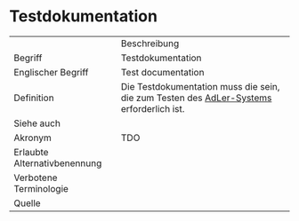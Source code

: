 # Testdokumentation


<link-summary rel="summary"/>
<card-summary rel="summary"/>
<web-summary rel="summary"/>


<table>
    <tr>
        <td></td>
        <td>Beschreibung</td>
    </tr>
    <tr>
        <td>Begriff</td>
        <td>Testdokumentation</td>
    </tr>
    <tr>
        <td>Englischer Begriff</td>
        <td>Test documentation</td>
    </tr>
    <tr>
        <td>Definition</td>
        <td id="summary" >
            Die Testdokumentation muss die <a href="Dokumentation-GE.md"></a>  sein, 
            die zum Testen des <a href="AdLer-System.md">AdLer-Systems</a>
            erforderlich ist.
        </td>
    </tr>  
    <tr>
        <td>Siehe auch</td>
        <td></td>
    </tr>
    <tr>
        <td>Akronym</td>
        <td>TDO</td>
    </tr>
   <tr>
        <td>Erlaubte Alternativbenennung</td>
        <td></td>
    </tr>
   <tr>
        <td>Verbotene Terminologie</td>
        <td></td>
    </tr>
   <tr>
        <td>Quelle</td>
        <td></td>
    </tr>
</table>
